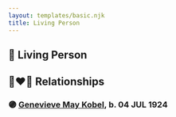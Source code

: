 ```yaml
---
layout: templates/basic.njk
title: Living Person
---
```

## 🔵 Living Person

## 👩‍❤️‍👨 Relationships

### 🟣 [Genevieve May Kobel](/people/2/28360305), b. 04 JUL 1924
